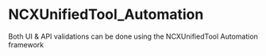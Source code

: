# NCXUnifiedTool_Automation
Both UI &amp; API validations can be done using the NCXUnifiedTool Automation framework 
